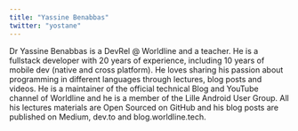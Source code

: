 ```yaml
---
title: "Yassine Benabbas"
twitter: "yostane"
---
```

Dr Yassine Benabbas is a DevRel @ Worldline and a teacher. He is a fullstack developer with 20 years of experience, including 10 years of mobile dev (native and cross platform). He loves sharing his passion about programming in different languages through lectures, blog posts and videos. He is a maintainer of the official technical Blog and YouTube channel of Worldline and he is a member of the Lille Android User Group.
All his lectures materials are Open Sourced on GitHub and his blog posts are published on Medium, dev.to and blog.worldline.tech.
